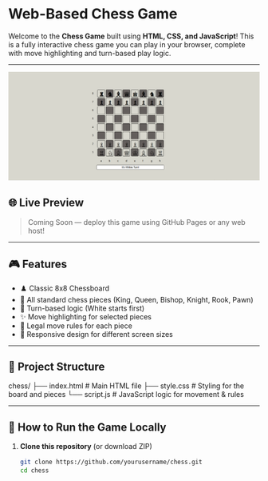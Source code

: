 # Web-Based Chess Game

Welcome to the **Chess Game** built using **HTML, CSS, and JavaScript**! This is a fully interactive chess game you can play in your browser, complete with move highlighting and turn-based play logic.

---

![Home Page](chessgame.png)

## 🌐 Live Preview

> Coming Soon — deploy this game using GitHub Pages or any web host!

---

## 🎮 Features

- ♟️ Classic 8x8 Chessboard
- 👑 All standard chess pieces (King, Queen, Bishop, Knight, Rook, Pawn)
- 🔁 Turn-based logic (White starts first)
- ✨ Move highlighting for selected pieces
- 🚫 Legal move rules for each piece
- 📱 Responsive design for different screen sizes

---

## 📂 Project Structure

chess/
├── index.html # Main HTML file
├── style.css # Styling for the board and pieces
└── script.js # JavaScript logic for movement & rules


---

## 🚀 How to Run the Game Locally

1. **Clone this repository** (or download ZIP)
   ```bash
   git clone https://github.com/yourusername/chess.git
   cd chess
